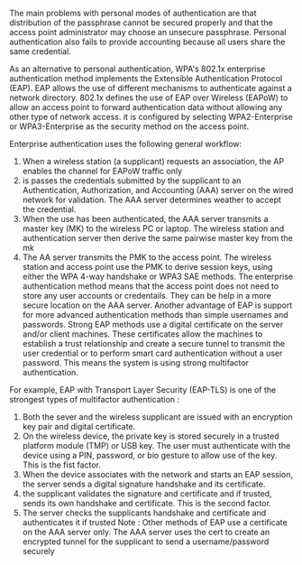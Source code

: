 The main problems with personal modes of authentication are that distribution of the passphrase cannot be secured properly and that the access point administrator may choose an unsecure passphrase. Personal authentication also fails to provide accounting because all users share the same credential.

As an alternative to personal authentication, WPA's 802.1x enterprise authentication method implements the Extensible Authentication Protocol (EAP). EAP allows the use of different mechanisms to authenticate against a network directory. 802.1x defines the use of EAP over Wireless (EAPoW) to allow an access point to forward authentication data without allowing any other type of network access. it is configured by selecting WPA2-Enterprise or WPA3-Enterprise as the security method on the access point.

Enterprise authentication uses the following general workflow:
1. When a wireless station (a supplicant) requests an association, the AP enables the channel for EAPoW traffic only
2. is passes the credentials submitted by the supplicant to an Authentication, Authorization, and Accounting (AAA) server on the wired network for validation. The AAA server determines weather to accept the credential.
3. When the use has been authenticated, the AAA server transmits a master key (MK) to the wireless PC or laptop. The wireless station and authentication server then derive the same pairwise master key from the mk 
4. The AA server transmits the PMK to the access point. The wireless station and access point use the PMK to derive session keys, using either the WPA 4-way handshake or WPA3 SAE methods. 
The enterprise authentication method means that the access point does not need to store any user accounts or credentails. They can be help in a more secure location on the AAA server. Another advantage of EAP is support for more advanced authentication methods than simple usernames and passwords. Strong EAP methods use a digital certificate on the server and/or client machines. These certificates allow the machines to establish a trust relationship and create a secure tunnel to transmit the user credential or to perform smart card authentication without a user password. This means the system is using strong multifactor authentication.

For example, EAP with Transport Layer Security (EAP-TLS) is one of the strongest types of multifactor authentication : 

1. Both the sever and the wireless supplicant are issued with an encryption key pair and digital certificate.
2. On the wireless device, the private key is stored securely in a trusted platform module (TMP) or USB key. The user must authenticate with the device using a PIN, password, or bio  gesture to allow use of the key. This is the fist factor.
3. When the device associates with the network and starts an EAP session, the server sends a digital signature handshake and its certificate.
4. the supplicant validates the signature and certificate and if trusted, sends its own handshake and certificate. This is the second factor.
5. The server checks the supplicants handshake and certificate and authenticates it if trusted
Note : Other methods of EAP use a certificate on the AAA server only. The AAA server uses the cert to create an encrypted tunnel for the supplicant to send a username/password securely 
